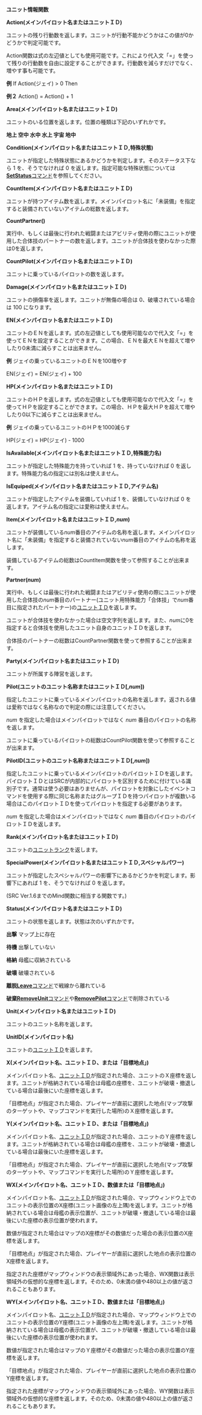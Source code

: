 **ユニット情報関数**

**Action(メインパイロット名またはユニットＩＤ)**

ユニットの残り行動数を返します。ユニットが行動不能かどうかはこの値が0かどうかで判定可能です。

Action関数は式の左辺値としても使用可能です。これにより代入文「=」を使って残りの行動数を自由に設定することができます。行動数を減らすだけでなく、増やす事も可能です。

**例** If Action(ジェイ) &gt; 0 Then

**例２** Action() = Action() + 1

**Area(メインパイロット名またはユニットＩＤ)**

ユニットのいる位置を返します。位置の種類は下記のいずれかです。

**地上  空中  水中  水上  宇宙  地中**

**Condition(メインパイロット名またはユニットＩＤ,特殊状態)**

ユニットが指定した特殊状態にあるかどうかを判定します。そのステータス下なら 1 を、そうでなければ 0 を返します。指定可能な特殊状態については[**SetStatus**コマンド](SetStatusコマンド.md)を参照してください。

**CountItem(メインパイロット名またはユニットＩＤ)**

ユニットが持つアイテム数を返します。メインパイロット名に「未装備」を指定すると装備されていないアイテムの総数を返します。

**CountPartner()**

実行中、もしくは最後に行われた戦闘またはアビリティ使用の際にユニットが使用した合体技のパートナーの数を返します。ユニットが合体技を使わなかった際は0を返します。

**CountPilot(メインパイロット名またはユニットＩＤ)**

ユニットに乗っているパイロットの数を返します。

**Damage(メインパイロット名またはユニットＩＤ)**

ユニットの損傷率を返します。ユニットが無傷の場合は 0、破壊されている場合は 100 になります。

**EN(メインパイロット名またはユニットＩＤ)**

ユニットのＥＮを返します。式の左辺値としても使用可能なので代入文「=」を使ってＥＮを設定することができます。この場合、ＥＮを最大ＥＮを超えて増やしたり0未満に減らすことは出来ません。

**例** ジェイの乗っているユニットのＥＮを100増やす

EN(ジェイ) = EN(ジェイ) + 100

**HP(メインパイロット名またはユニットＩＤ)**

ユニットのＨＰを返します。式の左辺値としても使用可能なので代入文「=」を使ってＨＰを設定することができます。この場合、ＨＰを最大ＨＰを超えて増やしたり0以下に減らすことは出来ません。

**例** ジェイの乗っているユニットのＨＰを1000減らす

HP(ジェイ) = HP(ジェイ) - 1000

**IsAvailable(メインパイロット名またはユニットＩＤ,特殊能力名)**

ユニットが指定した特殊能力を持っていれば 1 を、持っていなければ 0 を返します。特殊能力名の指定には別名は使えません。

**IsEquiped(メインパイロット名またはユニットＩＤ,アイテム名)**

ユニットが指定したアイテムを装備していれば 1 を、装備していなければ 0 を返します。アイテム名の指定には愛称は使えません。

**Item(メインパイロット名またはユニットＩＤ,*num*)**

ユニットが装備している*num*番目のアイテムの名称を返します。メインパイロット名に「未装備」を指定すると装備されていない*num*番目のアイテムの名称を返します。

装備しているアイテムの総数はCountItem関数を使って参照することが出来ます。

**Partner(*num*)**

実行中、もしくは最後に行われた戦闘またはアビリティ使用の際にユニットが使用した合体技の*num*番目のパートナー(ユニット用特殊能力「合体技」で*num*番目に指定されたパートナー)の[ユニットＩＤ](ユニットＩＤ.md)を返します。

ユニットが合体技を使わなかった場合は空文字列を返します。また、*num*に0を指定すると合体技を使用したユニット自身のユニットＩＤを返します。

合体技のパートナーの総数はCountPartner関数を使って参照することが出来ます。

**Party(メインパイロット名またはユニットＩＤ)**

ユニットが所属する陣営を返します。

**Pilot(ユニットのユニット名称またはユニットＩＤ[,*num*])**

指定したユニットに乗っているメインパイロットの名称を返します。返される値は愛称ではなく名称なので判定の際には注意してください。

*num* を指定した場合はメインパイロットではなく *num* 番目のパイロットの名称を返します。

ユニットに乗っているパイロットの総数はCountPilot関数を使って参照することが出来ます。

**PilotID(ユニットのユニット名称またはユニットＩＤ[,*num*])**

指定したユニットに乗っているメインパイロットのパイロットＩＤを返します。パイロットＩＤとはSRCが内部的にパイロットを区別するために付けている識別子です。通常は使う必要はありませんが、パイロットを対象にしたイベントコマンドを使用する際に同じ名称またはグループＩＤを持つパイロットが複数いる場合はこのパイロットＩＤを使ってパイロットを指定する必要があります。

*num* を指定した場合はメインパイロットではなく *num* 番目のパイロットのパイロットＩＤを返します。

**Rank(メインパイロット名またはユニットＩＤ)**

ユニットの[ユニットランク](ユニットランク.md)を返します。

**SpecialPower(メインパイロット名またはユニットＩＤ,スペシャルパワー)**

ユニットが指定したスペシャルパワーの影響下にあるかどうかを判定します。影響下にあれば 1 を、そうでなければ 0 を返します。

(SRC Ver.1.6までのMind関数に相当する関数です。)

**Status(メインパイロット名またはユニットＩＤ)**

ユニットの状態を返します。状態は次のいずれかです。

**出撃**  マップ上に存在

**待機**  出撃していない

**格納**  母艦に収納されている

**破壊**  破壊されている

**離脱**[**Leave**コマンド](Leaveコマンド.md)で戦線から離れている

**破棄**[**RemoveUnit**コマンド](RemoveUnitコマンド.md)や[**RemovePilot**コマンド](RemovePilotコマンド.md)で削除されている

**Unit(メインパイロット名またはユニットＩＤ)**

ユニットのユニット名称を返します。

**UnitID(メインパイロット名)**

ユニットの[ユニットＩＤ](ユニットＩＤ.md)を返します。

**X(メインパイロット名、ユニットＩＤ、または「目標地点」)**

メインパイロット名、[ユニットＩＤ](ユニットＩＤ.md)が指定された場合、ユニットのＸ座標を返します。ユニットが格納されている場合は母艦の座標を、ユニットが破壊・撤退している場合は最後にいた座標を返します。

「目標地点」が指定された場合、プレイヤーが直前に選択した地点(マップ攻撃のターゲットや、マップコマンドを実行した場所)のＸ座標を返します。

**Y(メインパイロット名、ユニットＩＤ、または「目標地点」)**

メインパイロット名、[ユニットＩＤ](ユニットＩＤ.md)が指定された場合、ユニットのＹ座標を返します。ユニットが格納されている場合は母艦の座標を、ユニットが破壊・撤退している場合は最後にいた座標を返します。

「目標地点」が指定された場合、プレイヤーが直前に選択した地点(マップ攻撃のターゲットや、マップコマンドを実行した場所)のＹ座標を返します。

**WX(メインパイロット名、ユニットＩＤ、数値または「目標地点」)**

メインパイロット名、[ユニットＩＤ](ユニットＩＤ.md)が指定された場合、マップウィンドウ上でのユニットの表示位置のX座標(ユニット画像の左上隅)を返します。ユニットが格納されている場合は母艦の表示位置が、ユニットが破壊・撤退している場合は最後にいた座標の表示位置が使われます。

数値が指定された場合はマップのX座標がその数値だった場合の表示位置のX座標を返します。

「目標地点」が指定された場合、プレイヤーが直前に選択した地点の表示位置のX座標を返します。

指定された座標がマップウィンドウの表示領域外にあった場合、WX関数は表示領域外の仮想的な座標を返します。そのため、0未満の値や480以上の値が返されることもあります。

**WY(メインパイロット名、ユニットＩＤ、数値または「目標地点」)**

メインパイロット名、[ユニットＩＤ](ユニットＩＤ.md)が指定された場合、マップウィンドウ上でのユニットの表示位置のY座標(ユニット画像の左上隅)を返します。ユニットが格納されている場合は母艦の表示位置が、ユニットが破壊・撤退している場合は最後にいた座標の表示位置が使われます。

数値が指定された場合はマップのＹ座標がその数値だった場合の表示位置のY座標を返します。

「目標地点」が指定された場合、プレイヤーが直前に選択した地点の表示位置のY座標を返します。

指定された座標がマップウィンドウの表示領域外にあった場合、WY関数は表示領域外の仮想的な座標を返します。そのため、0未満の値や480以上の値が返されることもあります。
